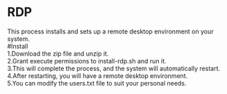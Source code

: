 # RDP
This process installs and sets up a remote desktop environment on your system.<br />
#Install <br />
1.Download the zip file and unzip it. <br />
2.Grant execute permissions to install-rdp.sh and run it.<br />
3.This will complete the process, and the system will automatically restart.<br />
4.After restarting, you will have a remote desktop environment.<br />
5.You can modify the users.txt file to suit your personal needs.
